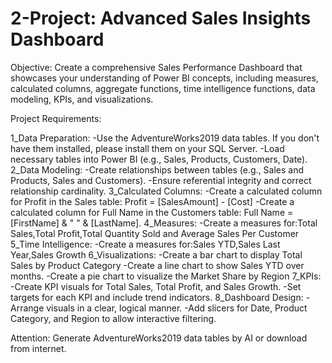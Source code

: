 # 2-Project: Advanced Sales Insights Dashboard

Objective: Create a comprehensive Sales Performance Dashboard that showcases your understanding of Power BI concepts, including measures, calculated columns, aggregate functions, time intelligence functions, data modeling, KPIs, and visualizations.

Project Requirements:

1_Data Preparation:
-Use the AdventureWorks2019 data tables. If you don't have them installed,
please install them on your SQL Server.
-Load necessary tables into Power BI (e.g., Sales, Products, Customers, Date).
2_Data Modeling:
-Create relationships between tables (e.g., Sales and Products, Sales and Customers).
-Ensure referential integrity and correct relationship cardinality.
3_Calculated Columns:
-Create a calculated column for Profit in the Sales table: Profit = [SalesAmount] - [Cost]
-Create a calculated column for Full Name in the Customers table: Full Name = [FirstName] & " " & [LastName].
4_Measures:
-Create a measures for:Total Sales,Total Profit,Total Quantity Sold and  Average Sales Per Customer
5_Time Intelligence:
-Create a measures for:Sales YTD,Sales Last Year,Sales Growth
6_Visualizations:
-Create a bar chart to display Total Sales by Product Category
-Create a line chart to show Sales YTD over months.
-Create a pie chart to visualize the Market Share by Region
7_KPIs:
-Create KPI visuals for Total Sales, Total Profit, and Sales Growth.
-Set targets for each KPI and include trend indicators.
8_Dashboard Design:
-Arrange visuals in a clear, logical manner.
-Add slicers for Date, Product Category, and Region to allow interactive filtering.

Attention: Generate AdventureWorks2019 data tables by AI or download from internet.
